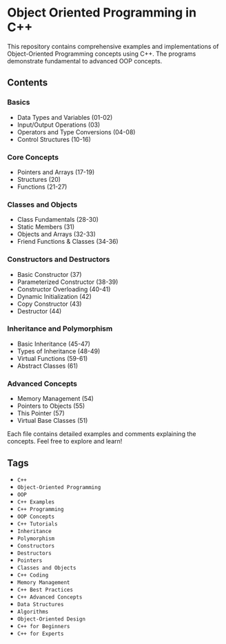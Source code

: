 # Object Oriented Programming in C++

This repository contains comprehensive examples and implementations of Object-Oriented Programming concepts using C++. The programs demonstrate fundamental to advanced OOP concepts.

## Contents

### Basics
- Data Types and Variables (01-02)
- Input/Output Operations (03)
- Operators and Type Conversions (04-08)
- Control Structures (10-16)

### Core Concepts
- Pointers and Arrays (17-19)
- Structures (20)
- Functions (21-27)

### Classes and Objects
- Class Fundamentals (28-30)
- Static Members (31)
- Objects and Arrays (32-33)
- Friend Functions & Classes (34-36)

### Constructors and Destructors
- Basic Constructor (37)
- Parameterized Constructor (38-39)
- Constructor Overloading (40-41)
- Dynamic Initialization (42)
- Copy Constructor (43)
- Destructor (44)

### Inheritance and Polymorphism
- Basic Inheritance (45-47)
- Types of Inheritance (48-49)
- Virtual Functions (59-61)
- Abstract Classes (61)

### Advanced Concepts
- Memory Management (54)
- Pointers to Objects (55)
- This Pointer (57)
- Virtual Base Classes (51)

Each file contains detailed examples and comments explaining the concepts. Feel free to explore and learn!

## Tags
- `C++`
- `Object-Oriented Programming`
- `OOP`
- `C++ Examples`
- `C++ Programming`
- `OOP Concepts`
- `C++ Tutorials`
- `Inheritance`
- `Polymorphism`
- `Constructors`
- `Destructors`
- `Pointers`
- `Classes and Objects`
- `C++ Coding`
- `Memory Management`
- `C++ Best Practices`
- `C++ Advanced Concepts`
- `Data Structures`
- `Algorithms`
- `Object-Oriented Design`
- `C++ for Beginners`
- `C++ for Experts`
